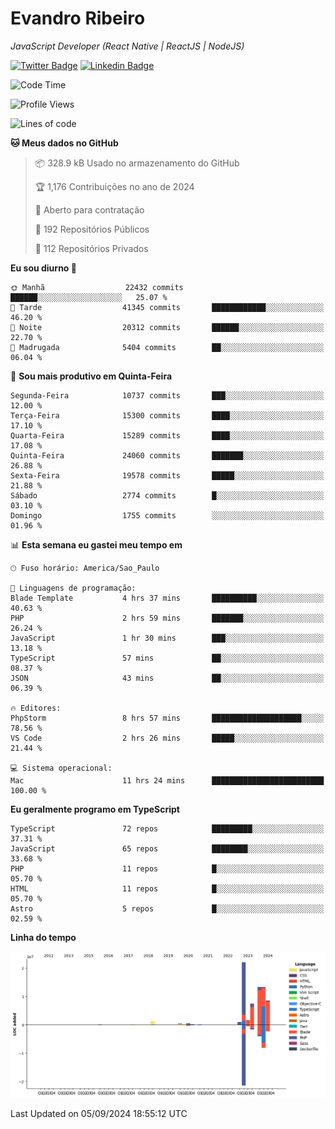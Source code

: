 # Evandro **Ribeiro**

*JavaScript Developer (React Native | ReactJS | NodeJS)*

[![Twitter Badge](https://img.shields.io/badge/-@ribeiroevandro-201B2D?style=flat-square&labelColor=201B2D&logo=twitter&logoColor=white&link=https://twitter.com/ribeiroevandro)](https://twitter.com/ribeiroevandro) 
[![Linkedin Badge](https://img.shields.io/badge/-Evandro%20Ribeiro-201B2D?style=flat-square&logo=Linkedin&logoColor=white&link=https://www.linkedin.com/in/ribeiroevandro)](https://www.linkedin.com/in/ribeiroevandro) 


<!--START_SECTION:waka-->
![Code Time](http://img.shields.io/badge/Code%20Time-4%2C092%20hrs%2014%20mins-blue)

![Profile Views](http://img.shields.io/badge/Visualizac%C3%B5es%20do%20perfil-2-blue)

![Lines of code](https://img.shields.io/badge/Desde%20o%20Hello%20World%20eu%20escrevi-70.6%20million%20linhas%20de%20c%C3%B3digo-blue)

**🐱 Meus dados no GitHub** 

> 📦 328.9 kB Usado no armazenamento do GitHub 
 > 
> 🏆 1,176 Contribuições no ano de 2024
 > 
> 💼 Aberto para contratação
 > 
> 📜 192 Repositórios Públicos 
 > 
> 🔑 112 Repositórios Privados 
 > 
**Eu sou diurno 🐤** 

```text
🌞 Manhã                  22432 commits       ██████░░░░░░░░░░░░░░░░░░░   25.07 % 
🌆 Tarde                  41345 commits       ████████████░░░░░░░░░░░░░   46.20 % 
🌃 Noite                  20312 commits       ██████░░░░░░░░░░░░░░░░░░░   22.70 % 
🌙 Madrugada              5404 commits        ██░░░░░░░░░░░░░░░░░░░░░░░   06.04 % 
```
📅 **Sou mais produtivo em Quinta-Feira** 

```text
Segunda-Feira            10737 commits       ███░░░░░░░░░░░░░░░░░░░░░░   12.00 % 
Terça-Feira              15300 commits       ████░░░░░░░░░░░░░░░░░░░░░   17.10 % 
Quarta-Feira             15289 commits       ████░░░░░░░░░░░░░░░░░░░░░   17.08 % 
Quinta-Feira             24060 commits       ███████░░░░░░░░░░░░░░░░░░   26.88 % 
Sexta-Feira              19578 commits       █████░░░░░░░░░░░░░░░░░░░░   21.88 % 
Sábado                   2774 commits        █░░░░░░░░░░░░░░░░░░░░░░░░   03.10 % 
Domingo                  1755 commits        ░░░░░░░░░░░░░░░░░░░░░░░░░   01.96 % 
```


📊 **Esta semana eu gastei meu tempo em** 

```text
🕑︎ Fuso horário: America/Sao_Paulo

💬 Linguagens de programação: 
Blade Template           4 hrs 37 mins       ██████████░░░░░░░░░░░░░░░   40.63 % 
PHP                      2 hrs 59 mins       ███████░░░░░░░░░░░░░░░░░░   26.24 % 
JavaScript               1 hr 30 mins        ███░░░░░░░░░░░░░░░░░░░░░░   13.18 % 
TypeScript               57 mins             ██░░░░░░░░░░░░░░░░░░░░░░░   08.37 % 
JSON                     43 mins             ██░░░░░░░░░░░░░░░░░░░░░░░   06.39 % 

🔥 Editores: 
PhpStorm                 8 hrs 57 mins       ████████████████████░░░░░   78.56 % 
VS Code                  2 hrs 26 mins       █████░░░░░░░░░░░░░░░░░░░░   21.44 % 

💻 Sistema operacional: 
Mac                      11 hrs 24 mins      █████████████████████████   100.00 % 
```

**Eu geralmente programo em TypeScript** 

```text
TypeScript               72 repos            █████████░░░░░░░░░░░░░░░░   37.31 % 
JavaScript               65 repos            ████████░░░░░░░░░░░░░░░░░   33.68 % 
PHP                      11 repos            █░░░░░░░░░░░░░░░░░░░░░░░░   05.70 % 
HTML                     11 repos            █░░░░░░░░░░░░░░░░░░░░░░░░   05.70 % 
Astro                    5 repos             █░░░░░░░░░░░░░░░░░░░░░░░░   02.59 % 
```



**Linha do tempo**

![Lines of Code chart](https://raw.githubusercontent.com/ribeiroevandro/ribeiroevandro/main/assets/bar_graph.png)


 Last Updated on 05/09/2024 18:55:12 UTC
<!--END_SECTION:waka-->
